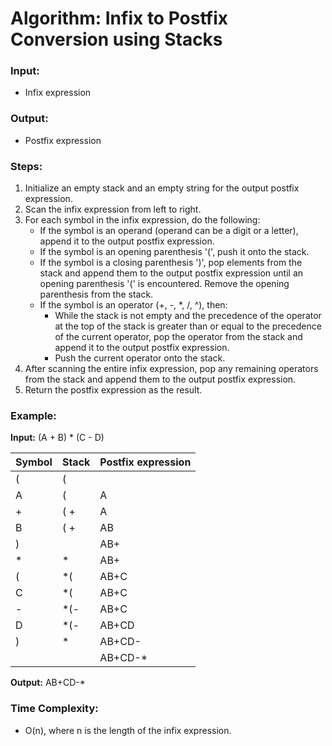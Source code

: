 # Algorithm: Infix to Postfix Conversion using Stacks

### Input:
- Infix expression

### Output:
- Postfix expression

### Steps:

1. Initialize an empty stack and an empty string for the output postfix expression.
2. Scan the infix expression from left to right.
3. For each symbol in the infix expression, do the following:
   - If the symbol is an operand (operand can be a digit or a letter), append it to the output postfix expression.
   - If the symbol is an opening parenthesis '(', push it onto the stack.
   - If the symbol is a closing parenthesis ')', pop elements from the stack and append them to the output postfix expression until an opening parenthesis '(' is encountered. Remove the opening parenthesis from the stack.
   - If the symbol is an operator (+, -, *, /, ^), then:
     - While the stack is not empty and the precedence of the operator at the top of the stack is greater than or equal to the precedence of the current operator, pop the operator from the stack and append it to the output postfix expression.
     - Push the current operator onto the stack.
4. After scanning the entire infix expression, pop any remaining operators from the stack and append them to the output postfix expression.
5. Return the postfix expression as the result.

### Example:

**Input:** (A + B) * (C - D)
<div align="center">
  
| Symbol | Stack | Postfix expression |
| ------ | ----- | ------------------ |
| (      | (     |                    |
| A      | (     | A                  |
| +      | ( +   | A                  |
| B      | ( +   | AB                 |
| )      |       | AB+                |
| *      | *     | AB+                |
| (      | *(    | AB+C               |
| C      | *(    | AB+C               |
| -      | *(-   | AB+C               |
| D      | *(-   | AB+CD              |
| )      | *     | AB+CD-             |
|        |       | AB+CD-*            |

</div>




**Output:** AB+CD-*

### Time Complexity:
- O(n), where n is the length of the infix expression.
